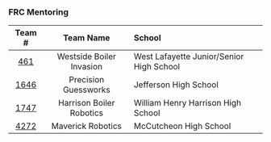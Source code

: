 ### FRC Mentoring

  | Team # | Team Name | School |
  |:---:|:---:|:---|
  | [461](https://www.thebluealliance.com/team/461) | Westside Boiler Invasion | West Lafayette Junior/Senior High School |
  | [1646](https://www.thebluealliance.com/team/1646) | Precision Guessworks | Jefferson High School |
  | [1747](https://www.thebluealliance.com/team/1747) | Harrison Boiler Robotics | William Henry Harrison High School |
  | [4272](https://www.thebluealliance.com/team/4272) | Maverick Robotics | McCutcheon High School |

